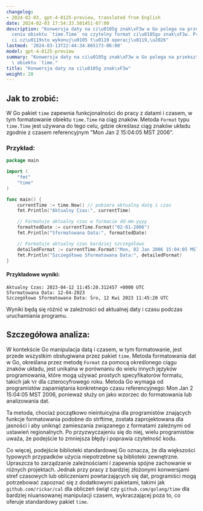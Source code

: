```yaml
---
changelog:
- 2024-02-03, gpt-4-0125-preview, translated from English
date: 2024-02-03 17:54:33.501451-07:00
description: "Konwersja daty na ci\u0105g znak\xF3w w Go polega na przekszta\u0142\
  ceniu obiektu `time.Time` na czytelny format ci\u0105gu znak\xF3w. Programi\u015B\
  ci cz\u0119sto wykonuj\u0105 t\u0119 operacj\u0119,\u2026"
lastmod: '2024-03-13T22:44:34.865173-06:00'
model: gpt-4-0125-preview
summary: "Konwersja daty na ci\u0105g znak\xF3w w Go polega na przekszta\u0142ceniu\
  \ obiektu `time."
title: "Konwersja daty na ci\u0105g znak\xF3w"
weight: 28
---
```


## Jak to zrobić:
W Go pakiet `time` zapewnia funkcjonalności do pracy z datami i czasem, w tym formatowanie obiektu `time.Time` na ciąg znaków. Metoda `Format` typu `time.Time` jest używana do tego celu, gdzie określasz ciąg znaków układu zgodnie z czasem referencyjnym "Mon Jan 2 15:04:05 MST 2006".

### Przykład:
```go
package main

import (
	"fmt"
	"time"
)

func main() {
	currentTime := time.Now() // pobiera aktualną datę i czas
	fmt.Println("Aktualny Czas:", currentTime)

	// Formatuje aktualny czas w formacie dd-mm-yyyy
	formattedDate := currentTime.Format("02-01-2006")
	fmt.Println("Sformatowana Data:", formattedDate)

	// Formatuje aktualny czas bardziej szczegółowo
	detailedFormat := currentTime.Format("Mon, 02 Jan 2006 15:04:05 MST")
	fmt.Println("Szczegółowo Sformatowana Data:", detailedFormat)
}
```

#### Przykładowe wyniki:
```
Aktualny Czas: 2023-04-12 11:45:20.312457 +0000 UTC
Sformatowana Data: 12-04-2023
Szczegółowo Sformatowana Data: Śro, 12 Kwi 2023 11:45:20 UTC
```

Wyniki będą się różnić w zależności od aktualnej daty i czasu podczas uruchamiania programu.

## Szczegółowa analiza:
W kontekście Go manipulacja datą i czasem, w tym formatowanie, jest przede wszystkim obsługiwana przez pakiet `time`. Metoda formatowania dat w Go, określana przez metodę `Format` za pomocą określonego ciągu znaków układu, jest unikalna w porównaniu do wielu innych języków programowania, które mogą używać prostych specyfikatorów formatu, takich jak `%Y` dla czterocyfrowego roku. Metoda Go wymaga od programistów zapamiętania konkretnego czasu referencyjnego: Mon Jan 2 15:04:05 MST 2006, ponieważ służy on jako wzorzec do formatowania lub analizowania dat.

Ta metoda, chociaż początkowo nieintuicyjna dla programistów znających funkcje formatowania podobne do strftime, została zaprojektowana dla jasności i aby uniknąć zamieszania związanego z formatami zależnymi od ustawień regionalnych. Po przyzwyczajeniu się do niej, wielu programistów uważa, że podejście to zmniejsza błędy i poprawia czytelność kodu.

Co więcej, podejście biblioteki standardowej Go oznacza, że dla większości typowych przypadków użycia niepotrzebne są biblioteki zewnętrzne. Upraszcza to zarządzanie zależnościami i zapewnia spójne zachowanie w różnych projektach. Jednak przy pracy z bardziej złożonymi konwersjami stref czasowych lub obliczeniami powtarzających się dat, programiści mogą potrzebować zapoznać się z dodatkowymi pakietami, takimi jak `github.com/rickar/cal` dla obliczeń świąt czy `github.com/golang/time` dla bardziej niuansowanej manipulacji czasem, wykraczającej poza to, co oferuje standardowy pakiet `time`.
